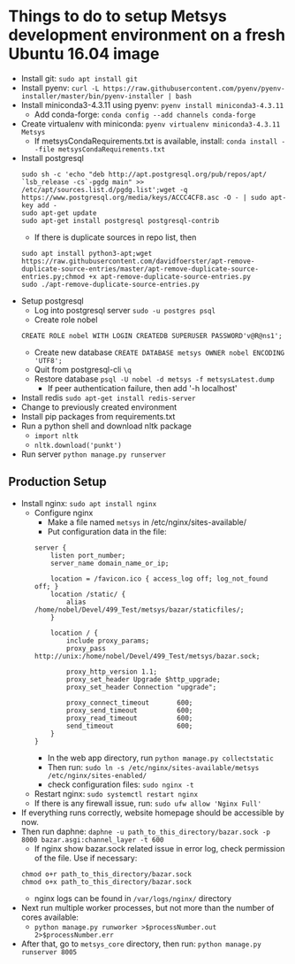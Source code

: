 # Things to do to setup Metsys development environment on a fresh Ubuntu 16.04 image

+ Install git: `sudo apt install git`
+ Install pyenv:
```curl -L https://raw.githubusercontent.com/pyenv/pyenv-installer/master/bin/pyenv-installer | bash```
+ Install miniconda3-4.3.11 using pyenv: `pyenv install miniconda3-4.3.11`
    - Add conda-forge: `conda config --add channels conda-forge`
+ Create virtualenv with miniconda: `pyenv virtualenv miniconda3-4.3.11 Metsys`
    - If metsysCondaRequirements.txt is available, install: `conda install --file metsysCondaRequirements.txt`
+ Install postgresql
    ```
    sudo sh -c 'echo "deb http://apt.postgresql.org/pub/repos/apt/ `lsb_release -cs`-pgdg main" >> /etc/apt/sources.list.d/pgdg.list';wget -q https://www.postgresql.org/media/keys/ACCC4CF8.asc -O - | sudo apt-key add -
    sudo apt-get update
    sudo apt-get install postgresql postgresql-contrib
    ```
    - If there is duplicate sources in repo list, then
    ```
    sudo apt install python3-apt;wget https://raw.githubusercontent.com/davidfoerster/apt-remove-duplicate-source-entries/master/apt-remove-duplicate-source-entries.py;chmod +x apt-remove-duplicate-source-entries.py
    sudo ./apt-remove-duplicate-source-entries.py
    ```
+ Setup postgresql
    - Log into postgresql server `sudo -u postgres psql`
    - Create role nobel
    ```
    CREATE ROLE nobel WITH LOGIN CREATEDB SUPERUSER PASSWORD'v@R@ns1';
    ```
    - Create new database `CREATE DATABASE metsys OWNER nobel ENCODING 'UTF8';`
    - Quit from postgresql-cli `\q`
    - Restore database `psql -U nobel -d metsys -f metsysLatest.dump`
        * If peer authentication failure, then add '-h localhost'
+ Install redis `sudo apt-get install redis-server`
+ Change to previously created environment
+ Install pip packages from requirements.txt
+ Run a python shell and download nltk package
    - `import nltk`
    - `nltk.download('punkt')`
+ Run server `python manage.py runserver`

## Production Setup
+ Install nginx: `sudo apt install nginx`
    - Configure nginx
        * Make a file named `metsys` in /etc/nginx/sites-available/
        * Put configuration data in the file:
        ```
        server {
            listen port_number;
            server_name domain_name_or_ip;

            location = /favicon.ico { access_log off; log_not_found off; }
            location /static/ {
                alias /home/nobel/Devel/499_Test/metsys/bazar/staticfiles/;
            }

            location / {
                include proxy_params;
                proxy_pass http://unix:/home/nobel/Devel/499_Test/metsys/bazar.sock;

	            proxy_http_version 1.1;
                proxy_set_header Upgrade $http_upgrade;
                proxy_set_header Connection "upgrade";

                proxy_connect_timeout       600;
                proxy_send_timeout          600;
                proxy_read_timeout          600;
                send_timeout                600;
            }
        }
        ```
        * In the web app directory, run `python manage.py collectstatic`
        * Then run: `sudo ln -s /etc/nginx/sites-available/metsys /etc/nginx/sites-enabled/`
        * check configuration files: `sudo nginx -t`
    - Restart nginx: `sudo systemctl restart nginx`
    - If there is any firewall issue, run: `sudo ufw allow 'Nginx Full'`
+ If everything runs correctly, website homepage should be accessible by now.
+ Then run daphne: `daphne -u path_to_this_directory/bazar.sock -p 8000 bazar.asgi:channel_layer -t 600`
    - If nginx show bazar.sock related issue in error log, check permission of the file. Use if necessary:
    ```
    chmod o+r path_to_this_directory/bazar.sock
    chmod o+x path_to_this_directory/bazar.sock
    ```
    - nginx logs can be found in `/var/logs/nginx/` directory
+ Next run multiple worker processes, but not more than the number of cores available:
    - `python manage.py runworker >$processNumber.out 2>$processNumber.err`
+ After that, go to `metsys_core` directory, then run: `python manage.py runserver 8005`
